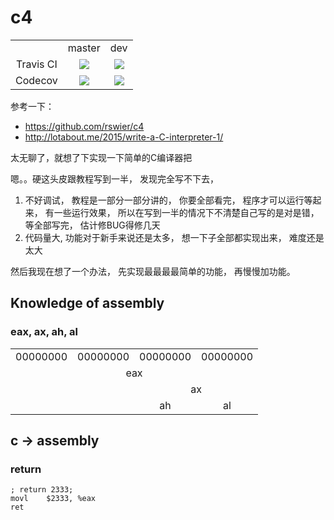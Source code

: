 # c4
<table>
   <tr>
      <td> </td>
      <td align="center"> master </td>
      <td align="center"> dev </td>
   </tr>
   <tr>
      <td align="center"> Travis CI </td>
      <td align="center">
         <a href="https://travis-ci.org/comwrg/c4"><img src="https://travis-ci.org/comwrg/c4.svg?branch=master"></a>
      </td>
      <td align="center">
         <a href="https://travis-ci.org/comwrg/c4"><img src="https://travis-ci.org/comwrg/c4.svg?branch=dev"></a>
      </td>
   </tr>
   <tr>
      <td align="center"> Codecov </td>
      <td align="center">
         <a href="https://codecov.io/gh/comwrg/c4"><img src="https://codecov.io/gh/comwrg/c4/branch/master/graph/badge.svg" /></a>
      </td>
      <td align="center">
         <a href="https://codecov.io/gh/comwrg/c4"><img src="https://codecov.io/gh/comwrg/c4/branch/dev/graph/badge.svg" /></a>
      </td>
   </tr>
</table>

参考一下：
* https://github.com/rswier/c4
* http://lotabout.me/2015/write-a-C-interpreter-1/

太无聊了，就想了下实现一下简单的C编译器把

嗯。。硬这头皮跟教程写到一半， 发现完全写不下去， 
1. 不好调试， 教程是一部分一部分讲的， 你要全部看完， 程序才可以运行等起来， 
   有一些运行效果， 所以在写到一半的情况下不清楚自己写的是对是错， 
   等全部写完， 估计修BUG得修几天
2. 代码量大, 功能对于新手来说还是太多， 想一下子全部都实现出来， 难度还是太大

然后我现在想了一个办法， 先实现最最最最简单的功能， 再慢慢加功能。

## Knowledge of assembly

### eax, ax, ah, al
<table>
   <tr>
      <td> 00000000 </td>
      <td> 00000000 </td>
      <td> 00000000 </td>
      <td> 00000000 </td>
   </tr>
   <tr>
      <td colspan="4" align="center"> eax </td>
   </tr>
   <tr>
      <td colspan="2"> </td>
      <td colspan="2" align="center"> ax </td>
   </tr>
   <tr>
      <td colspan="2"> </td>
      <td align="center"> ah </td>
      <td align="center"> al </td>
   </tr>
</table>

## c -> assembly

### return
```assembly
; return 2333;
movl    $2333, %eax
ret
```

